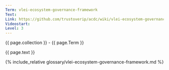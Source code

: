 ```yaml
---
Term: vlei-ecosystem-governance-framework
Text: 
Link: https://github.com/trustoverip/acdc/wiki/vlei-ecosystem-governance-framework
Videostart: 
Level: 3
---
```


{{ page.collection }} - {{ page.Term }}

   {{ page.text }}

{% include_relative glossary/vlei-ecosystem-governance-framework.md %}
